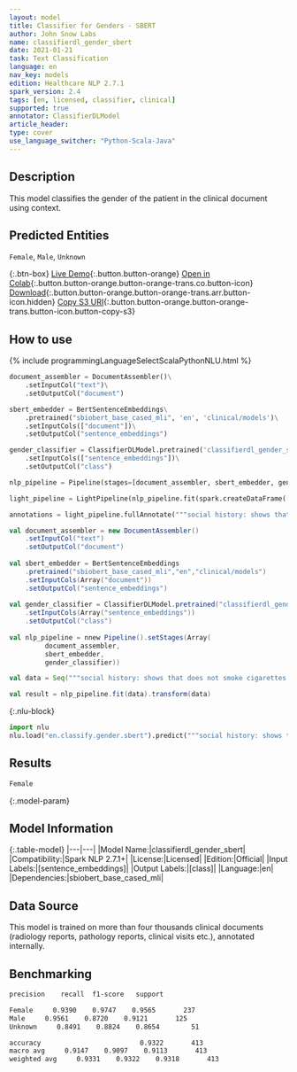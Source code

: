```yaml
---
layout: model
title: Classifier for Genders - SBERT
author: John Snow Labs
name: classifierdl_gender_sbert
date: 2021-01-21
task: Text Classification
language: en
nav_key: models
edition: Healthcare NLP 2.7.1
spark_version: 2.4
tags: [en, licensed, classifier, clinical]
supported: true
annotator: ClassifierDLModel
article_header:
type: cover
use_language_switcher: "Python-Scala-Java"
---
```


## Description

This model classifies the gender of the patient in the clinical document using context.

## Predicted Entities

`Female`, `Male`, `Unknown`

{:.btn-box}
[Live Demo](https://demo.johnsnowlabs.com/healthcare/CLASSIFICATION_GENDER/){:.button.button-orange}
[Open in Colab](https://colab.research.google.com/github/JohnSnowLabs/spark-nlp-workshop/blob/master/tutorials/Certification_Trainings/Healthcare/21_Gender_Classifier.ipynb){:.button.button-orange.button-orange-trans.co.button-icon}
[Download](https://s3.amazonaws.com/auxdata.johnsnowlabs.com/clinical/models/classifierdl_gender_sbert_en_2.7.1_2.4_1611248306976.zip){:.button.button-orange.button-orange-trans.arr.button-icon.hidden}
[Copy S3 URI](s3://auxdata.johnsnowlabs.com/clinical/models/classifierdl_gender_sbert_en_2.7.1_2.4_1611248306976.zip){:.button.button-orange.button-orange-trans.button-icon.button-copy-s3}

## How to use



<div class="tabs-box" markdown="1">
{% include programmingLanguageSelectScalaPythonNLU.html %}

```python
document_assembler = DocumentAssembler()\
    .setInputCol("text")\
    .setOutputCol("document")

sbert_embedder = BertSentenceEmbeddings\
    .pretrained("sbiobert_base_cased_mli", 'en', 'clinical/models')\
    .setInputCols(["document"])\
    .setOutputCol("sentence_embeddings")

gender_classifier = ClassifierDLModel.pretrained('classifierdl_gender_sbert', 'en', 'clinical/models') \
    .setInputCols(["sentence_embeddings"])\
    .setOutputCol("class")

nlp_pipeline = Pipeline(stages=[document_assembler, sbert_embedder, gender_classifier])

light_pipeline = LightPipeline(nlp_pipeline.fit(spark.createDataFrame([['']]).toDF("text")))

annotations = light_pipeline.fullAnnotate("""social history: shows that  does not smoke cigarettes or drink alcohol, lives in a nursing home. family history: shows a family history of breast cancer.""")
```

```scala
val document_assembler = new DocumentAssembler()
	.setInputCol("text")
	.setOutputCol("document")
	
val sbert_embedder = BertSentenceEmbeddings
	.pretrained("sbiobert_base_cased_mli","en","clinical/models")
	.setInputCols(Array("document"))
	.setOutputCol("sentence_embeddings")
	
val gender_classifier = ClassifierDLModel.pretrained("classifierdl_gender_sbert","en","clinical/models")
	.setInputCols(Array("sentence_embeddings"))
	.setOutputCol("class")
	
val nlp_pipeline = nnew Pipeline().setStages(Array(
		 document_assembler,
		 sbert_embedder,
		 gender_classifier))

val data = Seq("""social history: shows that does not smoke cigarettes or drink alcohol,lives in a nursing home. family history: shows a family history of breast cancer.""").toDF("text")	

val result = nlp_pipeline.fit(data).transform(data)
```


{:.nlu-block}
```python
import nlu
nlu.load("en.classify.gender.sbert").predict("""social history: shows that  does not smoke cigarettes or drink alcohol, lives in a nursing home. family history: shows a family history of breast cancer.""")
```

</div>

## Results

```bash
Female
```

{:.model-param}
## Model Information

{:.table-model}
|---|---|
|Model Name:|classifierdl_gender_sbert|
|Compatibility:|Spark NLP 2.7.1+|
|License:|Licensed|
|Edition:|Official|
|Input Labels:|[sentence_embeddings]|
|Output Labels:|[class]|
|Language:|en|
|Dependencies:|sbiobert_base_cased_mli|

## Data Source

This model is trained on more than four thousands clinical documents (radiology reports, pathology reports, clinical visits etc.), annotated internally.

## Benchmarking

```bash
precision    recall  f1-score   support

Female     0.9390    0.9747    0.9565       237
Male     0.9561    0.8720    0.9121       125
Unknown     0.8491    0.8824    0.8654        51

accuracy                         0.9322       413
macro avg     0.9147    0.9097    0.9113       413
weighted avg     0.9331    0.9322    0.9318       413
```